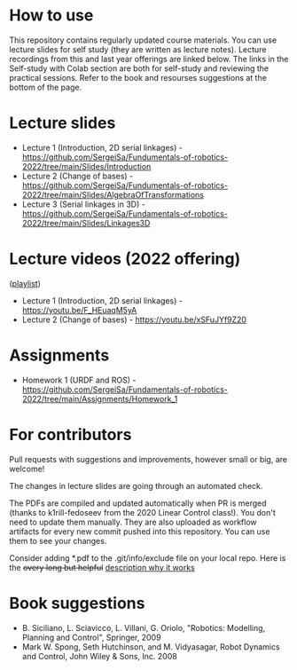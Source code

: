 # How to use

This repository contains regularly updated course materials. You can use lecture slides for self study (they are written as lecture notes). Lecture recordings from this and last year offerings are linked below. The links in the Self-study with Colab section are both for self-study and reviewing the practical sessions. Refer to the book and resourses suggestions at the bottom of the page.

# Lecture slides

* Lecture 1 (Introduction, 2D serial linkages) - https://github.com/SergeiSa/Fundumentals-of-robotics-2022/tree/main/Slides/Introduction
* Lecture 2 (Change of bases) - https://github.com/SergeiSa/Fundumentals-of-robotics-2022/tree/main/Slides/AlgebraOfTransformations
* Lecture 3 (Serial linkages in 3D) - https://github.com/SergeiSa/Fundamentals-of-robotics-2022/tree/main/Slides/Linkages3D

# Lecture videos (2022 offering)

([playlist](https://))

* Lecture 1 (Introduction, 2D serial linkages) - https://youtu.be/F_HEuaqM5yA
* Lecture 2 (Change of bases) - https://youtu.be/xSFuJYf9Z20

# Assignments

* Homework 1 (URDF and ROS) - https://github.com/SergeiSa/Fundamentals-of-robotics-2022/tree/main/Assignments/Homework_1

# For contributors

Pull requests with suggestions and improvements, however small or big, are welcome!

The changes in lecture slides are going through an automated check.

The PDFs are compiled and updated automatically when PR is merged (thanks to k1rill-fedoseev from the 2020 Linear Control class!). You don't need to update them manually. They are also uploaded as workflow artifacts for every new commit pushed into this repository. You can use them to see your changes.
 
Consider adding \*.pdf to the .git/info/exclude file on your local repo. Here is the ~~overy long but helpful~~ [description why it works](https://medium.com/@dave_lunny/exclude-files-from-git-without-committing-changes-to-gitignore-986fa712e78d)

# Book suggestions

* B. Siciliano, L. Sciavicco, L. Villani, G. Oriolo, "Robotics: Modelling, Planning and Control", Springer, 2009
* Mark W. Spong, Seth Hutchinson, and M. Vidyasagar, Robot Dynamics and Control, John Wiley & Sons, Inc. 2008
